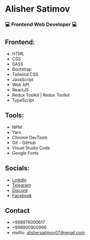 # Alisher Satimov

### 💻 Frontend Web Developer 💻

## Frontend:

- HTML
- CSS
- SASS
- Bootstrap
- Tailwind CSS
- JavaScript
- Web API
- ReactJS
- Redux Toolkit | Redux Toolkit
- TypeScript

## Tools:

- NPM
- Yarn
- Chrome DevTools
- Git - GitHub
- Visual Studio Code
- Google Fonts

## Socials:

- [LinkdIn](https://www.linkedin.com/in/alishersatimov/)
- [Telegram](https://t.me/+998976000617)
- [Discord](https://discord.com/users/alishersatimov#3440)
- [Facebook](https://www.facebook.com/profile.php?id=100075801456756)

## Contact

- +998976000617
- +998900900966
- mailto: alishersatimov07@gmail.com
